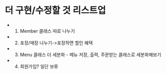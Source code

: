 # 더 구현/수정할 것 리스트업
- 1. Member 클래스 따로 나누기
- 2. 포장/매장 나누기->포장하면 할인 혜택
- 3. Menu 클래스 더 세분화 - 메뉴 저장, 출력, 주문받는 클래스로 세분화해보기
- 4. 회원가입? 일단 보류

